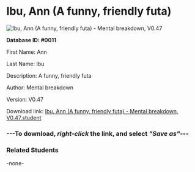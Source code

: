 # Ibu, Ann (A funny, friendly futa)

<img src="Files/Ibu, Ann (A funny, friendly futa).png" title="Ibu, Ann (A funny, friendly futa) - Mental breakdown, V0.47">

**Database ID: #0011**

First Name: Ann

Last Name: Ibu

Description: A funny, friendly futa

Author: Mental breakdown

Version: V0.47

Download link: <a href="https://raw.githubusercontent.com/Arbiter1223/Daigaku-Gurashi-Custom-Students/master/Files/Student Files/Ibu%2C%20Ann%20(A%20funny%2C%20friendly%20futa)%20-%20Mental%20breakdown%2C%20V0.47.student">Ibu, Ann (A funny, friendly futa) - Mental breakdown, V0.47.student</a>

### ---**To download, _right-click_ the link, and select _"Save as"_**---

### Related Students

-none-
